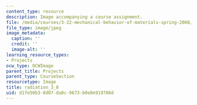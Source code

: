 ```yaml
---
content_type: resource
description: Image accompanying a course assignment.
file: /media/courses/3-22-mechanical-behavior-of-materials-spring-2008/d1fe50b38d07da8c9673b0e8e919786d_radiation_3_8.jpg
file_type: image/jpeg
image_metadata:
  caption: ''
  credit: ''
  image-alt: ''
learning_resource_types:
- Projects
ocw_type: OCWImage
parent_title: Projects
parent_type: CourseSection
resourcetype: Image
title: radiation_3_8
uid: d1fe50b3-8d07-da8c-9673-b0e8e919786d
---
```

